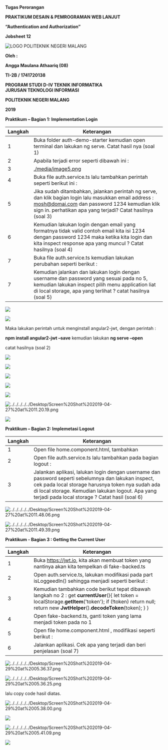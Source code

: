 **Tugas Perorangan**

**PRAKTIKUM DESAIN & PEMROGRAMAN WEB LANJUT**

**“Authentication and Authorization”**

**Jobsheet 12**

![LOGO POLITEKNIK NEGERI MALANG](media/4f35d4dd7c31c3a47e901fcd51fa1183.png)

**Oleh :**

**Angga Maulana Athaariq (08)**

**TI-2B / 1741720138**

**PROGRAM STUDI D-IV TEKNIK INFORMATIKA**  
**JURUSAN TEKNOLOGI INFORMASI**

**POLITEKNIK NEGERI MALANG**

**2019**

  
**Praktikum – Bagian 1: Implementation Login**

| **Langkah** | **Keterangan**                                                                                                                                                                                                         |
|-------------|------------------------------------------------------------------------------------------------------------------------------------------------------------------------------------------------------------------------|
| 1           | Buka folder auth-demo-starter kemudian open terminal dan lakukan ng serve. Catat hasil nya (soal 1)                                                                                                                    |
| 2           | Apabila terjadi error seperti dibawah ini :                                                                                                                                                                            |
| 3           | [./media/image5.png](./media/image5.png)                                                                                                                                                                               |
| 4           | Buka file auth.service.ts lalu tambahkan perintah seperti berikut ini :                                                                                                                                                |
| 5           | Jika sudah ditambahkan, jalankan perintah ng serve, dan klik bagian login lalu masukkan email address : <mosh@domai.com> dan password 1234 kemudian klik sign in. perhatikan apa yang terjadi? Catat hasilnya (soal 3) |
| 6           | Kemudian lakukan login dengan email yang formatnya tidak valid contoh email kita isi 1234 dengan password 1234 maka ketika kita login dan kita inspect response apa yang muncul ? Catat hasilnya (soal 4)              |
| 7           | Buka file auth.service.ts kemudian lakukan perubahan seperti berikut :                                                                                                                                                 |
| 7           | Kemudian jalankan dan lakukan login dengan username dan password yang sesuai pada no 5, kemudian lakukan inspect pilih menu application liat di local storage, apa yang terlihat ? catat hasilnya (soal 5)             |

![](media/6f055ccf8d3cbb48ab7dd555a5c9f430.png)

![](media/bcb631f3ac43be4696a622c81d69ed2f.png)

Maka lakukan perintah untuk menginstall angular2-jwt, dengan perintah :

**npm install angular2-jwt –save** kemudian lakukan **ng serve –open**

catat hasilnya (soal 2)

![](media/b1cf35e4df6e0547a60fa500c0f96335.png)

![](media/226b42509e3c813c9716af9f7b5b668d.png)

![](media/c6dc257e3172e999175ccfa790773e31.png)

![](media/a26dd74f3778f8580ee3c9b7bb6bdfe1.png)

![](media/a46a3b9c46187667904fc1b4d147d695.png)

![../../../../../Desktop/Screen%20Shot%202019-04-27%20at%2011.20.19.png](media/180c1ea65ea6cf912c279c7791748f12.png)

![](media/8dafe60b54c7657348fcb25e0003b48f.png)

**Praktikum – Bagian 2: Implemetasi Logout**

| **Langkah** | **Keterangan**                                                                                                                                                                                                                                                  |
|-------------|-----------------------------------------------------------------------------------------------------------------------------------------------------------------------------------------------------------------------------------------------------------------|
| 1           | Open file home.component.html, tambahkan                                                                                                                                                                                                                        |
| 2           | Open file auth.service.ts lalu tambahkan pada bagian logout :                                                                                                                                                                                                   |
| 3           | Jalankan aplikasi, lalukan login dengan username dan password seperti sebelumnya dan lakukan inspect, cek pada local storage harusnya token nya sudah ada di local storage. Kemudian lakukan logout. Apa yang terjadi pada local storage ? Catat hasil (soal 6) |

![../../../../../Desktop/Screen%20Shot%202019-04-27%20at%2011.48.06.png](media/276e565f26dce8fea96fdd02a1a56a3a.png)

![../../../../../Desktop/Screen%20Shot%202019-04-27%20at%2011.49.39.png](media/9639f9081aaaf3352443400ed1de058a.png)

  
**Praktikum - Bagian 3 : Getting the Current User**

| **Langkah** | **Keterangan**                                                                                                                                                                                                     |
|-------------|--------------------------------------------------------------------------------------------------------------------------------------------------------------------------------------------------------------------|
| 1           | Buka https://jwt.io, kita akan membuat token yang nantinya akan kita tempelkan di fake-backed.ts                                                                                                                   |
| 2           | Open auth.service.ts, lakukan modifikasi pada part isLoggeedIn() sehingga menjadi seperti berikut :                                                                                                                |
| 3           | Kemudian tambahkan code berikut tepat dibawah langkah no 2 : get **currentUser**(){ let token = localStorage.**getItem**('token'); if (!token) return null; return new **JwtHelper**().**decodeToken**(token); } } |
| 4           | Open fake-backend.ts, ganti token yang lama menjadi token pada no 1                                                                                                                                                |
| 5           | Open file home.component.html , modifikasi seperti berikut :                                                                                                                                                       |
| 6           | Jalankan aplikasi. Cek apa yang terjadi dan beri penjelasan (soal 7)                                                                                                                                               |

![../../../../../Desktop/Screen%20Shot%202019-04-29%20at%2005.36.37.png](media/4ab693d01e26e9986e3dbc45ad0f57f6.png)

![../../../../../Desktop/Screen%20Shot%202019-04-29%20at%2005.36.25.png](media/6113ece987b245a3e293340dfb647019.png)

lalu copy code hasil diatas.

![../../../../../Desktop/Screen%20Shot%202019-04-29%20at%2005.38.00.png](media/afdb743241f6bc0aaf393be03b0ae5d5.png)

![](media/1a5f07272861a583b21f506066df179d.png)

![../../../../../Desktop/Screen%20Shot%202019-04-29%20at%2005.41.09.png](media/26caa98a0ceefa865d2decde3963657e.png)

![](media/bdd1a9ed70a678540c91053f4092cfbc.png)
